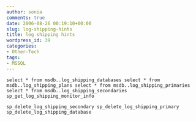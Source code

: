 ```yaml
---
author: sonia
comments: true
date: 2006-08-26 00:19:10+00:00
slug: log-shipping-hints
title: log shipping hints
wordpress_id: 39
categories:
- Other-Tech
tags:
- MSSQL
---
```


`select * from msdb..log_shipping_databases
select * from msdb..log_shipping_plans
select * from msdb..log_shipping_primaries
select * from msdb..log_shipping_secondaries
sp_get_log_shipping_monitor_info`

`sp_delete_log_shipping_secondary
sp_delete_log_shipping_primary
sp_delete_log_shipping_database`
